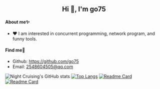 <h2 align="center">Hi 👋, I'm go75</h2>

#### About me✨ 

* ❤️ I am interested in concurrent programming, network program, and funny tools.

#### Find me👀

* Github: <https://github.com/go75>
* Email: <2548604505@qq.com>

![Night Cruising's GitHub stats](https://github-readme-stats-git-masterrstaa-rickstaa.vercel.app/api?username=go75&show_icons=true&count_private=true)
[![Top Langs](https://github-readme-stats.vercel.app/api/top-langs/?username=go75&layout=compact&hide=javascript,html,css,PowerShell)](https://github.com/anuraghazra/github-readme-stats)
[![Readme Card](https://github-readme-stats.vercel.app/api/pin/?username=go75&repo=im-api)](https://github.com/anuraghazra/github-readme-stats)
[![Readme Card](https://github-readme-stats.vercel.app/api/pin/?username=go75&repo=im-srv)](https://github.com/anuraghazra/github-readme-stats)